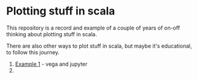 # Plotting stuff in scala

This repository is a record and example of a couple of years of on-off thinking about plotting stuff in scala. 

There are also other ways to plot stuff in scala, but maybe it's educational, to follow this journey. 


1. [Example 1](src/Example_1.ipynb) - vega and jupyter
2. 
